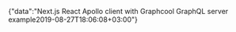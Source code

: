 {"data":"Next.js React Apollo client with Graphcool GraphQL server example2019-08-27T18:06:08+03:00"}
